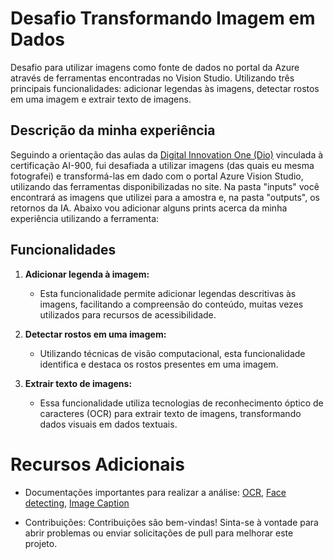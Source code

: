 # Desafio Transformando Imagem em Dados
Desafio para utilizar imagens como fonte de dados no portal da Azure através de ferramentas encontradas no Vision Studio. Utilizando três principais funcionalidades: adicionar legendas às imagens, detectar rostos em uma imagem e extrair texto de imagens.

## Descrição da minha experiência
Seguindo a orientação das aulas da [Digital Innovation One (Dio)](https://digitalinnovation.one/) vinculada à certificação AI-900, fui desafiada a utilizar imagens (das quais eu mesma fotografei) e transformá-las em dado com o portal Azure Vision Studio, utilizando das ferramentas disponibilizadas no site. Na pasta "inputs" você encontrará as imagens que utilizei para a amostra e, na pasta "outputs", os retornos da IA. Abaixo vou adicionar alguns prints acerca da minha experiência utilizando a ferramenta:

## Funcionalidades

1. **Adicionar legenda à imagem:**
   - Esta funcionalidade permite adicionar legendas descritivas às imagens, facilitando a compreensão do conteúdo, muitas vezes utilizados para recursos de acessibilidade.

2. **Detectar rostos em uma imagem:**
   - Utilizando técnicas de visão computacional, esta funcionalidade identifica e destaca os rostos presentes em uma imagem.

3. **Extrair texto de imagens:**
   - Essa funcionalidade utiliza tecnologias de reconhecimento óptico de caracteres (OCR) para extrair texto de imagens, transformando dados visuais em dados textuais.

# Recursos Adicionais

- Documentações importantes para realizar a análise: [OCR](https://microsoftlearning.github.io/mslearn-ai-fundamentals/Instructions/Labs/05-ocr.html), [Face detecting](https://microsoftlearning.github.io/mslearn-ai-fundamentals/Instructions/Labs/04-face.html), [Image Caption](https://microsoftlearning.github.io/mslearn-ai-fundamentals/Instructions/Labs/03-image-analysis.html)

- Contribuições:
Contribuições são bem-vindas! Sinta-se à vontade para abrir problemas ou enviar solicitações de pull para melhorar este projeto.
